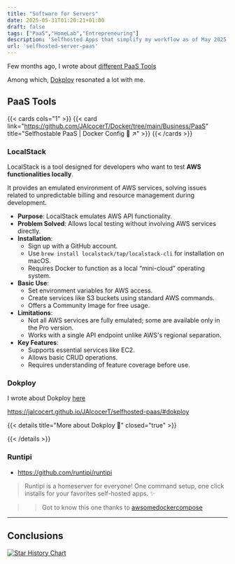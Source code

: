 ```yaml
---
title: "Software for Servers"
date: 2025-05-31T01:20:21+01:00
draft: false
tags: ["PaaS","HomeLab","Entrepreneuring"]
description: 'Selfhosted Apps that simplify my workflow as of May 2025: LocalStack,  DokPloy, Runtipi'
url: 'selfhosted-server-paas'
---
```


Few months ago, I wrote about [different PaaS Tools](https://jalcocert.github.io/JAlcocerT/deploying-software-with-paas-to-servers/)

Among which, [Dokploy](#dokploy) resonated a lot with me.

## PaaS Tools

{{< cards cols="1" >}}
  {{< card link="https://github.com/JAlcocerT/Docker/tree/main/Business/PaaS" title="Selfhostable PaaS | Docker Config 🐋 ↗" >}}
{{< /cards >}}

### LocalStack

LocalStack is a tool designed for developers who want to test **AWS functionalities locally**. 

It provides an emulated environment of AWS services, solving issues related to unpredictable billing and resource management during development. 

- **Purpose**: LocalStack emulates AWS API functionality.
- **Problem Solved**: Allows local testing without involving AWS services directly.
- **Installation**: 
  - Sign up with a GitHub account.
  - Use `brew install localstack/tap/localstack-cli` for installation on macOS.
  - Requires Docker to function as a local “mini-cloud” operating system.
- **Basic Use**: 
  - Set environment variables for AWS access.
  - Create services like S3 buckets using standard AWS commands.
  - Offers a Community Image for free usage.
- **Limitations**:
  - Not all AWS services are fully emulated; some are available only in the Pro version.
  - Works with a single API endpoint unlike AWS's regional separation.
- **Key Features**: 
  - Supports essential services like EC2.
  - Allows basic CRUD operations.
  - Requires understanding of feature coverage before use.

### Dokploy

I wrote about Dokploy [here](https://jalcocert.github.io/JAlcocerT/selfhosted-paas/)


https://jalcocert.github.io/JAlcocerT/selfhosted-paas/#dokploy

{{< details title="More about Dokploy 📌" closed="true" >}}



{{< /details >}}


### Runtipi

* https://github.com/runtipi/runtipi

>  Runtipi is a homeserver for everyone! One command setup, one click installs for your favorites self-hosted apps. ✨ 

>> Got to know this one thanks to [awsomedockercompose](https://awesome-docker-compose.com)

---

## Conclusions

[![Star History Chart](https://api.star-history.com/svg?repos=Dokploy/dokploy,caprover/caprover,zane-ops/zane-ops,rodyherrera/Quantum&,type=Date)](https://star-history.com/#Dokploy/dokploy&caprover/caprover&rodyherrera/Quantum&zane-ops/zane-ops&Date)
